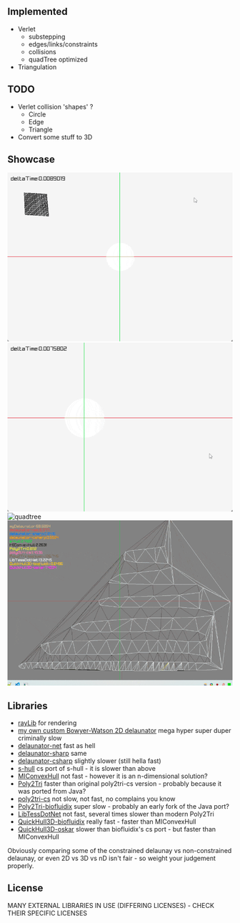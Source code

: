 ## Implemented
- Verlet
    - substepping
    - edges/links/constraints
    - collisions
    - quadTree optimized
- Triangulation

## TODO
  - Verlet collision 'shapes' ?
    - Circle
    - Edge
    - Triangle
  - Convert some stuff to 3D

## Showcase
![planet](planet.gif)
![softbody](softbody.gif)
![quadtree](quadtree.gif)
![triangulators](triangulators.gif)

## Libraries
- [rayLib](https://www.raylib.com/) for rendering
- [my own custom Bowyer-Watson 2D delaunator](math/Delaunay.cs) mega hyper super duper criminally slow
- [delaunator-net](https://github.com/modios/delaunator-net) fast as hell
- [delaunator-sharp](https://github.com/nol1fe/delaunator-sharp) same
- [delaunator-csharp](https://github.com/wolktocs/delaunator-csharp) slightly slower (still hella fast)
- [s-hull](http://www.s-hull.org/) cs port of s-hull - it is slower than above
- [MIConvexHull](https://designengrlab.github.io/MIConvexHull/) not fast - however it is an n-dimensional solution?
- [Poly2Tri](https://github.com/Syncaidius/Poly2Tri) faster than original poly2tri-cs version - probably because it was ported from Java?
- [poly2tri-cs](https://github.com/Unity-Technologies/poly2tri-cs) not slow, not fast, no complains you know
- [Poly2Tri-biofluidix](https://github.com/BioFluidix/Poly2Tri) super slow - probably an early fork of the Java port?
- [LibTessDotNet](https://github.com/speps/LibTessDotNet) not fast, several times slower than modern Poly2Tri
- [QuickHull3D-biofluidix](https://github.com/BioFluidix/QuickHull3D) really fast - faster than MIConvexHull
- [QuickHull3D-oskar](https://github.com/OskarSigvardsson/unity-quickhull) slower than biofluidix's cs port - but faster than MIConvexHull

Obviously comparing some of the constrained delaunay vs non-constrained delaunay, or even 2D vs 3D vs nD isn't fair - so weight your judgement properly.

## License
MANY EXTERNAL LIBRARIES IN USE (DIFFERING LICENSES) - CHECK THEIR SPECIFIC LICENSES